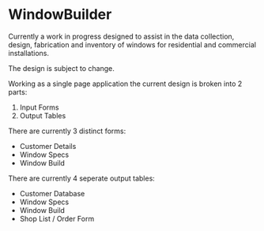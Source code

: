 # WindowBuilder

Currently a work in progress designed to assist in the data collection, design, fabrication and inventory of windows for residential  and commercial installations.

The design is subject to change.

Working as a single page application the current design is broken into 2 parts:
1. Input Forms
2. Output Tables

There are currently 3 distinct forms:
- Customer Details
- Window Specs
- Window Build

There are currently 4 seperate output tables:
- Customer Database
- Window Specs
- Window Build
- Shop List / Order Form
